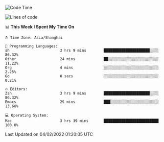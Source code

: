 <!--START_SECTION:waka-->
![Code Time](http://img.shields.io/badge/Code%20Time-592%20hrs%2030%20mins-blue)

![Lines of code](https://img.shields.io/badge/From%20Hello%20World%20I%27ve%20Written-22%20Thousand%20lines%20of%20code-blue)

📊 **This Week I Spent My Time On** 

```text
⌚︎ Time Zone: Asia/Shanghai

💬 Programming Languages: 
sh                       3 hrs 9 mins        █████████████████████░░░░   86.32% 
Other                    24 mins             ██░░░░░░░░░░░░░░░░░░░░░░░   11.22% 
Org                      4 mins              ░░░░░░░░░░░░░░░░░░░░░░░░░   2.25% 
Go                       0 secs              ░░░░░░░░░░░░░░░░░░░░░░░░░   0.21%

🔥 Editors: 
Zsh                      3 hrs 9 mins        █████████████████████░░░░   86.32% 
Emacs                    29 mins             ███░░░░░░░░░░░░░░░░░░░░░░   13.68%

💻 Operating System: 
Mac                      3 hrs 39 mins       █████████████████████████   100.0%

```


 Last Updated on 04/02/2022 01:20:05 UTC
<!--END_SECTION:waka-->
